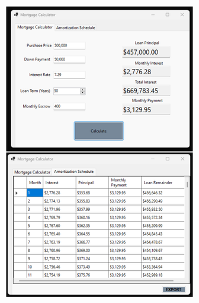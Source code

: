 ![Calculator](Images/MortgageCalculator1.png)
![Amortization Schedule](Images/MortgageCalculator2.png)
